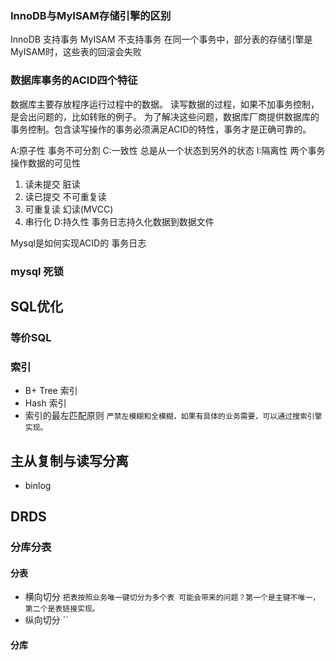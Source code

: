 ### InnoDB与MyISAM存储引擎的区别

InnoDB 支持事务
MyISAM 不支持事务
在同一个事务中，部分表的存储引擎是MyISAM时，这些表的回滚会失败

### 数据库事务的ACID四个特征
数据库主要存放程序运行过程中的数据。
读写数据的过程，如果不加事务控制，是会出问题的，比如转账的例子。
为了解决这些问题，数据库厂商提供数据库的事务控制。包含读写操作的事务必须满足ACID的特性，事务才是正确可靠的。

A:原子性 事务不可分割
C:一致性 总是从一个状态到另外的状态
I:隔离性 两个事务操作数据的可见性
1. 读未提交 脏读
2. 读已提交 不可重复读
3. 可重复读 幻读(MVCC)
4. 串行化 
   D:持久性 事务日志持久化数据到数据文件

Mysql是如何实现ACID的
事务日志


### mysql 死锁

## SQL优化
### 等价SQL

### 索引
- B+ Tree 索引
- Hash 索引
- 索引的最左匹配原则
  `
  严禁左模糊和全模糊，如果有具体的业务需要，可以通过搜索引擎实现。  
  `
## 主从复制与读写分离
- binlog

## DRDS

### 分库分表

#### 分表

- 横向切分
  `
  把表按照业务唯一键切分为多个表 可能会带来的问题？第一个是主键不唯一，第二个是表链接实现。  
  `
- 纵向切分
  ``

#### 分库

